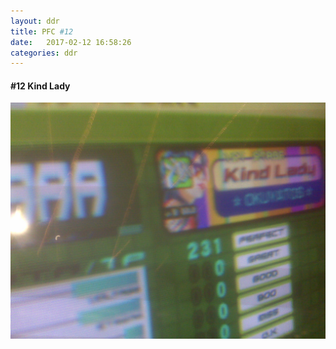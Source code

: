 ```yaml
---
layout: ddr
title: PFC #12
date:   2017-02-12 16:58:26
categories: ddr
---
```

#### **#12** Kind Lady
![](/images/pfc/12_kind_lady.jpg)
